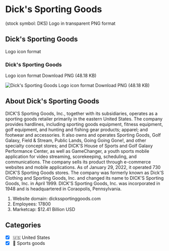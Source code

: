 # Dick's Sporting Goods
 (stock symbol: DKS) Logo in transparent PNG format

## Dick's Sporting Goods
 Logo icon format

### Dick's Sporting Goods
 Logo icon format Download PNG (48.18 KB)

![Dick's Sporting Goods
 Logo icon format Download PNG (48.18 KB)](/img/orig/DKS-c7e600de.png)

## About Dick's Sporting Goods


DICK'S Sporting Goods, Inc., together with its subsidiaries, operates as a sporting goods retailer primarily in the eastern United States. The company provides hardlines, including sporting goods equipment, fitness equipment, golf equipment, and hunting and fishing gear products; apparel; and footwear and accessories. It also owns and operates Sporting Goods, Golf Galaxy, Field & Stream, Public Lands, Going Going Gone!, and other specialty concept stores; and DICK'S House of Sports and Golf Galaxy Performance Center, as well as GameChanger, a youth sports mobile application for video streaming, scorekeeping, scheduling, and communications. The company sells its product through e-commerce websites and mobile applications. As of January 29, 2022, it operated 730 DICK'S Sporting Goods stores. The company was formerly known as Dick'S Clothing and Sporting Goods, Inc. and changed its name to DICK'S Sporting Goods, Inc. in April 1999. DICK'S Sporting Goods, Inc. was incorporated in 1948 and is headquartered in Coraopolis, Pennsylvania.

1. Website domain: dickssportinggoods.com
2. Employees: 17800
3. Marketcap: $12.41 Billion USD


## Categories
- [x] 🇺🇸 United States
- [x] 🎾 Sports goods
